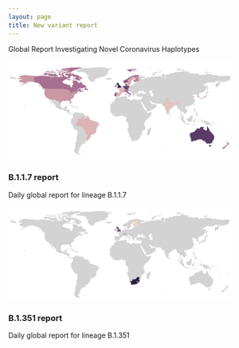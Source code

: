 ```yaml
---
layout: page
title: New variant report
---
```

<p>Global Report Investigating Novel Coronavirus Haplotypes</p>
<section>
    <div class="posts">
        <article>
            <a href="./global_report_B.1.1.7.html" class="image"><img src="./assets/images/b117_map.png" style="max-height:300px;max-width:450px" alt="" /></a>
            <h3>B.1.1.7 report</h3>
            <p>Daily global report for lineage B.1.1.7</p>
        </article>
		<article>
            <a href="./global_report_B.1.351.html" class="image"><img src="./assets/images/b1351_map.png" style="max-height:300px;max-width:450px" alt="" /></a>
            <h3>B.1.351 report</h3>
            <p>Daily global report for lineage B.1.351</p>
        </article>
    </div>
</section>